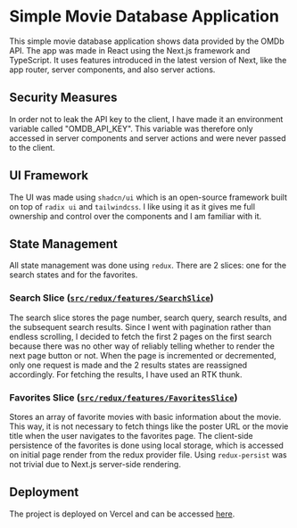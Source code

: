 # Simple Movie Database Application

This simple movie database application shows data provided by the OMDb API. The app was made in React using the Next.js framework and TypeScript. It uses features introduced in the latest version of Next, like the app router, server components, and also server actions. 

## Security Measures

In order not to leak the API key to the client, I have made it an environment variable called "OMDB_API_KEY". This variable was therefore only accessed in server components and server actions and were never passed to the client.

## UI Framework

The UI was made using `shadcn/ui` which is an open-source framework built on top of `radix ui` and `tailwindcss`. I like using it as it gives me full ownership and control over the components and I am familiar with it.

## State Management

All state management was done using `redux`. There are 2 slices: one for the search states and for the favorites.

### Search Slice ([`src/redux/features/SearchSlice`](src/redux/features/SearchSlice))

The search slice stores the page number, search query, search results, and the subsequent search results. Since I went with pagination rather than endless scrolling, I decided to fetch the first 2 pages on the first search because there was no other way of reliably telling whether to render the next page button or not. When the page is incremented or decremented, only one request is made and the 2 results states are reassigned accordingly. For fetching the results, I have used an RTK thunk.

### Favorites Slice ([`src/redux/features/FavoritesSlice`](src/redux/features/FavoritesSlice))

Stores an array of favorite movies with basic information about the movie. This way, it is not necessary to fetch things like the poster URL or the movie title when the user navigates to the favorites page. The client-side persistence of the favorites is done using local storage, which is accessed on initial page render from the redux provider file. Using `redux-persist` was not trivial due to Next.js server-side rendering.

## Deployment

The project is deployed on Vercel and can be accessed [here](https://movie-database-gules.vercel.app/).
